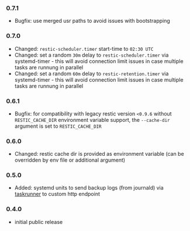 ### 0.7.1 ###

* Bugfix: use merged usr paths to avoid issues with bootstrapping

### 0.7.0 ###

* Changed: `restic-scheduler.timer` start-time to `02:30 UTC`
* Changed: set a random `30m` delay to `restic-scheduler.timer` via systemd-timer - this will avoid connection limit issues in case multiple tasks are runnung in parallel
* Changed: set a random `60m` delay to `restic-retention.timer` via systemd-timer - this will avoid connection limit issues in case multiple tasks are runnung in parallel

### 0.6.1 ###

* Bugfix: for compatibility with legacy restic version `<0.9.6` without `RESTIC_CACHE_DIR` environment variable support, the `--cache-dir` argument is set to `RESTIC_CACHE_DIR`

### 0.6.0 ###

* Changed: restic cache dir is provided as environment variable (can be overridden by env file or additional argument)

### 0.5.0 ###

* Added: systemd units to send backup logs (from journald) via [taskrunner](https://github.com/AenonDynamics/taskrunner-sh) to custom http endpoint

### 0.4.0 ###

* initial public release